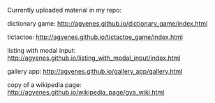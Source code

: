 Currently uploaded material in my repo:

dictionary game: http://agyenes.github.io/dictionary_game/index.html

tictactoe: http://agyenes.github.io/tictactoe_game/index.html

listing with modal input: http://agyenes.github.io/listing_with_modal_input/index.html

gallery app: http://agyenes.github.io/gallery_app/gallery.html

copy of a wikipedia page: http://agyenes.github.io/wikipedia_page/gya_wiki.html


